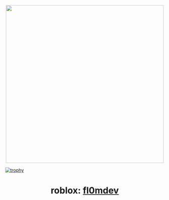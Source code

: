 <div id="header" align="center">
  <img src="https://2.downloader.disk.yandex.ru/preview/5002dc7a8e72f0762aa18e2bfb71ac285c8e542d4690ad68c8e5fe4075366300/inf/GG_8yCqm0E-4iUAdWvQltZUd00qYxnKdBl6t1gixPPshF0M5cQNFm1cbV3cWqyh44nhxCLR-zur5OksB5LuChQ%3D%3D?uid=730148957&filename=7ca31ca4f419052325b4c4323a6f6e64.jpg&disposition=inline&hash=&limit=0&content_type=image%2Fjpeg&owner_uid=730148957&tknv=v2&size=1920x878" width="500"/>
</div>

[![trophy](https://github-profile-trophy.vercel.app/?username=fl0mast3r&theme=onedark)](https://github.com/ryo-ma/github-profile-trophy)

<div align="center">
  <h1>roblox: <a href="https://www.roblox.com/users/159036788/profile">fl0mdev</a></h1>
</div>
